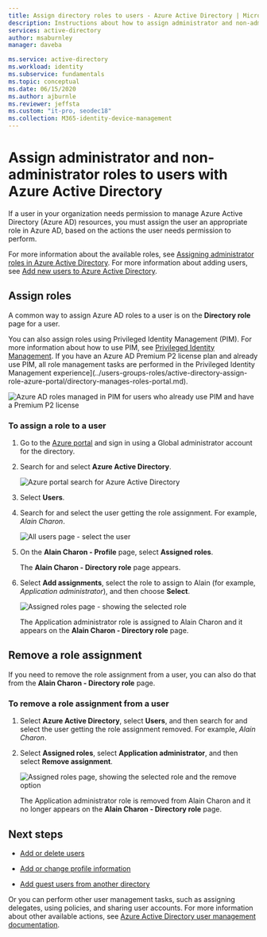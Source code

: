 ```yaml
---
title: Assign directory roles to users - Azure Active Directory | Microsoft Docs
description: Instructions about how to assign administrator and non-administrator roles to users with Azure Active Directory.
services: active-directory
author: msaburnley
manager: daveba

ms.service: active-directory
ms.workload: identity
ms.subservice: fundamentals
ms.topic: conceptual
ms.date: 06/15/2020
ms.author: ajburnle
ms.reviewer: jeffsta
ms.custom: "it-pro, seodec18"
ms.collection: M365-identity-device-management
---
```


# Assign administrator and non-administrator roles to users with Azure Active Directory

If a user in your organization needs permission to manage Azure Active Directory (Azure AD) resources, you must assign the user an appropriate role in Azure AD, based on the actions the user needs permission to perform.

For more information about the available roles, see [Assigning administrator roles in Azure Active Directory](../users-groups-roles/directory-assign-admin-roles.md). For more information about adding users, see [Add new users to Azure Active Directory](add-users-azure-active-directory.md).

## Assign roles
A common way to assign Azure AD roles to a user is on the **Directory role** page for a user.

You can also assign roles using Privileged Identity Management (PIM). For more information about how to use PIM, see [Privileged Identity Management](https://docs.microsoft.com/azure/active-directory/privileged-identity-management). If you have an Azure AD Premium P2 license plan and already use PIM, all role management tasks are performed in the Privileged Identity Management experience](../users-groups-roles/active-directory-assign-role-azure-portal/directory-manages-roles-portal.md).

![Azure AD roles managed in PIM for users who already use PIM and have a Premium P2 license](./media/active-directory-users-assign-role-azure-portal/pim-manages-roles-for-p2.png)

### To assign a role to a user
1. Go to the [Azure portal](https://portal.azure.com/) and sign in using a Global administrator account for the directory. 

2. Search for and select **Azure Active Directory**.

      ![Azure portal search for Azure Active Directory](media/active-directory-users-assign-role-azure-portal/search-azure-active-directory.png)


3. Select **Users**.

4. Search for and select the user getting the role assignment. For example, _Alain Charon_.

      ![All users page - select the user](media/active-directory-users-assign-role-azure-portal/directory-role-select-user.png)

5. On the **Alain Charon - Profile** page, select **Assigned roles**.

    The **Alain Charon - Directory role** page appears.

6. Select **Add assignments**, select the role to assign to Alain (for example, _Application administrator_), and then choose **Select**.

    ![Assigned roles page - showing the selected role](media/active-directory-users-assign-role-azure-portal/directory-role-select-role.png)

    The Application administrator role is assigned to Alain Charon and it appears on the **Alain Charon - Directory role** page.

## Remove a role assignment
If you need to remove the role assignment from a user, you can also do that from the **Alain Charon - Directory role** page.

### To remove a role assignment from a user

1. Select **Azure Active Directory**, select **Users**, and then search for and select the user getting the role assignment removed. For example, _Alain Charon_.

2. Select **Assigned roles**, select **Application administrator**, and then select **Remove assignment**.

    ![Assigned roles page, showing the selected role and the remove option](media/active-directory-users-assign-role-azure-portal/directory-role-remove-role.png)

    The Application administrator role is removed from Alain Charon and it no longer appears on the **Alain Charon - Directory role** page.

## Next steps
- [Add or delete users](add-users-azure-active-directory.md)

- [Add or change profile information](active-directory-users-profile-azure-portal.md)

- [Add guest users from another directory](../b2b/what-is-b2b.md)

Or you can perform other user management tasks, such as assigning delegates, using policies, and sharing user accounts. For more information about other available actions, see [Azure Active Directory user management documentation](../users-groups-roles/index.yml).


